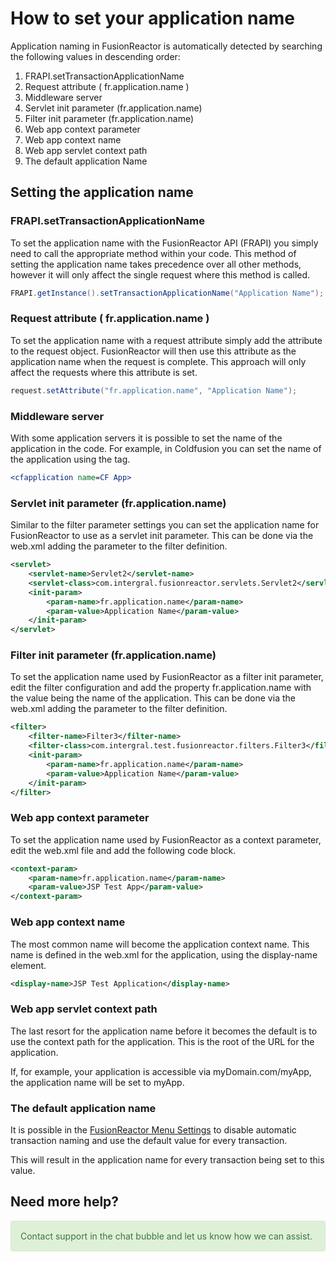# How to set your application name

Application naming in FusionReactor is automatically detected by searching the following values in descending order:

1. FRAPI.setTransactionApplicationName
1. Request attribute ( fr.application.name )
1. Middleware server
1. Servlet init parameter (fr.application.name)
1. Filter init parameter (fr.application.name)
1. Web app context parameter
1. Web app context name
1. Web app servlet context path
1. The default application Name


## Setting the application name

### **FRAPI.setTransactionApplicationName**

To set the application name with the FusionReactor API (FRAPI) you simply need to call the appropriate method within your code. This method of setting the application name takes precedence over all other methods, however it will only affect the single request where this method is called.

```java
FRAPI.getInstance().setTransactionApplicationName("Application Name");
```

### **Request attribute ( fr.application.name )**

To set the application name with a request attribute simply add the attribute to the request object. FusionReactor will then use this attribute as the application name when the request is complete. This approach will only affect the requests where this attribute is set.

```java
request.setAttribute("fr.application.name", "Application Name");
```

###  **Middleware server**

With some application servers it is possible to set the name of the application in the code. For example, in Coldfusion you can set the name of the application using the <CFAPPLICATION> tag.

```cfm
<cfapplication name=CF App>
```

### **Servlet init parameter (fr.application.name)**

Similar to the filter parameter settings you can set the application name for FusionReactor to use as a servlet init parameter. This can be done via the web.xml adding the parameter to the filter definition.

```xml
<servlet>
    <servlet-name>Servlet2</servlet-name>
    <servlet-class>com.intergral.fusionreactor.servlets.Servlet2</servlet-class>
    <init-param>
        <param-name>fr.application.name</param-name>
        <param-value>Application Name</param-value>
    </init-param>
</servlet>
```

### **Filter init parameter (fr.application.name)**

To set the application name used by FusionReactor as a filter init parameter, edit the filter configuration and add the property fr.application.name with the value being the name of the application. This can be done via the web.xml adding the parameter to the filter definition.

```xml
<filter>
    <filter-name>Filter3</filter-name>
    <filter-class>com.intergral.test.fusionreactor.filters.Filter3</filter-class>
    <init-param>
        <param-name>fr.application.name</param-name>
        <param-value>Application Name</param-value>
    </init-param>
</filter>
```

### **Web app context parameter**

To set the application name used by FusionReactor as a context parameter, edit the web.xml file and add the following code block.

```xml
<context-param>
    <param-name>fr.application.name</param-name>
    <param-value>JSP Test App</param-value>
</context-param>
```

### **Web app context name**

The most common name will become the application context name. This name is defined in the web.xml for the application, using the display-name element.

```xml
<display-name>JSP Test Application</display-name>
```

### **Web app servlet context path**

The last resort for the application name before it becomes the default is to use the context path for the application. This is the root of the URL for the application.

If, for example, your application is accessible via myDomain.com/myApp, the application name will be set to myApp.

### **The default application name**

It is possible in the [FusionReactor Menu Settings](/Data-insights/Features/Settings/Main-Menu/) to disable automatic transaction
 naming and use the default value for every transaction.

This will result in the application name for every transaction being set to this value.

## Need more help?

<div style="padding: 15px; border: 1px solid transparent; border-color: transparent; margin-bottom: 20px; border-radius: 4px; color: #3c763d; background-color: #dff0d8; border-color: #d6e9c6;"> Contact support in the chat bubble and let us know how we can assist. </div> 